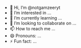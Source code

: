 - 👋 Hi, I’m @notgamzeeryt
- 👀 I’m interested in ...
- 🌱 I’m currently learning ...
- 💞️ I’m looking to collaborate on ...
- 📫 How to reach me ...
- 😄 Pronouns: ...
- ⚡ Fun fact: ...

<!---
notgamzeeryt/notgamzeeryt is a ✨ special ✨ repository because its `README.md` (this file) appears on your GitHub profile.
You can click the Preview link to take a look at your changes.
--->
